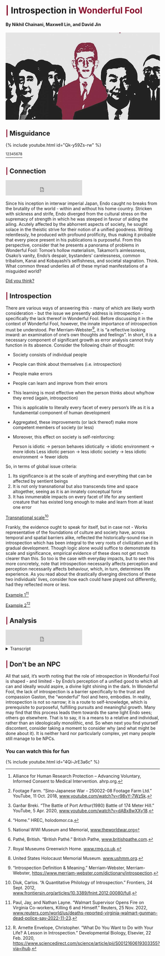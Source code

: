 # <span style="color: #880D2C">|</span> Introspection in <span style="color: #880D2C"> Wonderful Fool </span>

#### By Nikhil Chainani, Maxwell Lin, and David Jin


![This is an image](wonderfool.jpg)


## <span style="color: #880D2C">|</span> Misguidance
{% include youtube.html id="Qk-y59Zs-rw" %}

[^1][^3][^4][^5][^7][^8][^11][^12]

## <span style="color: #880D2C">|</span> Connection
<iframe width="250" height="50" src="https://www.youtube.com/embed/IjyVs3kbZGE" title="YouTube video player" frameborder="0" allow="accelerometer; autoplay; clipboard-write; encrypted-media; gyroscope; picture-in-picture" allowfullscreen></iframe>

Since his inception in interwar imperial Japan, Endo caught no breaks from the brutality of the world - within and without his home country. Stricken with sickness and strife, Endo diverged from the cultural stress on the supremacy of strength in which he was steeped in favour of aiding the ailing. Acutely affected by the abhorrent aspects of society, he sought solace in the theistic strive for their notion of a unified goodness. Writing relentlessly, he produced with profound prolificity, thus making it probable that every piece present in his publications is purposeful. From this perspective, consider that he presents a panorama of problems in Wonderful Fool: Tomoe’s hollow materialism, Takamori’s aimlessness, Osako’s vanity, Endo’s despair, bystanders’ carelessness, common tribalism, Kanai and Kobayashi’s selfishness, and societal stagnation. Think. What common thread underlies all of these myriad manifestations of a misguided world?

[Did you think?](https://docs.google.com/forms/d/124yHCaDCUNAc0mDrndyVyfnh9AyiXDk5wqTz-rl0gcw)

## <span style="color: #880D2C">|</span> Introspection
There are various ways of answering this - many of which are likely worth consideration - but the issue we presently address is introspection - specifically the lack thereof in Wonderful Fool.
Before discussing it in the context of Wonderful Fool, however, the innate importance of introspection must be understood. Per Merriam-Webster[^6], it is “a reflective looking inward: an examination of one’s own thoughts and feelings”. In short, it is a necessary component of significant growth as error analysis cannot truly function in its absence. Consider the following chain of thought:
- Society consists of individual people
- People can think about themselves (i.e. introspection)
- People make errors
- People can learn and improve from their errors
- This learning is most effective when the person thinks about why/how they erred (again, introspection)
- This is applicable to literally every facet of every person’s life as it is a fundamental component of human development
- Aggregated, these improvements (or lack thereof) make more competent members of society (or less)
- Moreover, this effect on society is self-reinforcing:
 
    Person is idiotic -> person behaves idiotically -> idiotic environment -> more idiots
    Less idiotic person -> less idiotic society -> less idiotic environment -> fewer idiots
    
So, in terms of global issue criteria:
1. Its significance is at the scale of anything and everything that can be affected by sentient beings
2. It is not only transnational but also transcends time and space altogether, seeing as it is an innately conceptual force
3. It has innumerable impacts on every facet of life for any sentient creature that has existed long enough to make and learn from at least one error

[Transnational scale](https://www.frontiersin.org/articles/10.3389/fnint.2012.00080/full)[^2]

Frankly, the evidence ought to speak for itself, but in case not - 
Works representative of the foundations of culture and society have, across temporal and spatial barriers alike, reflected the historically-sound rise in introspection which has been integral to the very roots of civilization and its gradual development. Though logic alone would suffice to demonstrate its scale and significance, empirical evidence of these does not get much clearer than this. So too is the case with everyday impacts, but to see this more concretely, note that introspection necessarily affects perception and perception necessarily affects behaviour, which, in turn, determines life experience. As you read about the drastically diverging directions of these two individuals’ lives, consider how each could have played out differently, had they reflected more or less.

[Example 1](https://www.reuters.com/world/us/deaths-reported-virginia-walmart-gunman-dead-police-say-2022-11-23/)[^9]

[Example 2](https://www.sciencedirect.com/science/article/pii/S0012160619303355?via%3Dihub)[^10]

## <span style="color: #880D2C">|</span> Analysis
<iframe width="250" height="50" src="https://www.youtube.com/embed/aQQO0w9aMhs" title="YouTube video player" frameborder="0" allow="accelerometer; autoplay; clipboard-write; encrypted-media; gyroscope; picture-in-picture" allowfullscreen></iframe>

<details>
  <summary>Transcript</summary>
 
1. Now, within the bounds of Wonderful Fool, Endo submerges his story in a smothering silence, subtly suggesting through the near total absence of introspection - subverted solely by the sublime saviour Gaston - the necessity of it to surpass susciety’s cyclical sickness. This is best understood from the thematic framework that Wonderful Fool serves to illustrate how susciety desperately needs compassion to fill the void left by modern materialism but tragically lacks it.

 
2. This lack cannot be entirely accounted for by any single factor, but the corresponding absence of introspection undoubtedly precludes the deep understanding required to resolve it. It is for this reason that even after the coming of a saviour - such as Gaston, Kaguya, or, in the Christian pantheon, Je-sus himself - people still regress after their saviour must inevitably return to whence they came. Such people may be temporarily inspired to act differently, but if they do not reflect to understand the purpose behind that action, it tends to falter. 

 
3. From the exposition, Endo wastes no time establishing the multitude of ills inflicted by people’s misguidance: even in the first paragraph, the pleasant mood established by the visual imagery of blooming trees is immediately interrupted by the discordant voice of Tomoe, followed in near agonizing detail with Takamori’s strategy for dealing with his sister, drawing out the pacing to match Takamori’s sloth and give readers time to realize how purposeless he must be for his procrastination to be his defining characteristic. Endo further frames the two foils with an astute allusion to their namesakes, relative to whom they are measured. In so doing, he directs focus to the relatively abstract idealistic layer of their character, making their less concrete but no less consequential shortcomings more apparent as their clashes continue ceaselessly for the entirety of the next 6 pages. Undoubtedly, readers are meant to note how pitiful it is for Takamori to have nothing more important to think about than his sister’s annoyances and for Tomoe, despite her wealth, to be so discontent as to be angered by her brother’s inadequacy. Endo goes further to make it excessively evident how aimless Takamori is by satirically labeling his reach for a cigarette a “strong act of will” and explicitly stating how this lie-in, rather than any true purpose, is what keeps him going throughout the work week. Tomoe, on the other hand, is shown to be self-motivated in her career pursuits and yet the inordinate anger with which she snaps at him, as Endo illustrates through the exclamation marks used almost exclusively by Tomoe, strongly suggests she is not truly satisfied. Critically, at no point in their responses to their bouts does either sibling think about how they might improve themselves. Their failure, above all, lies in their internal blindness and thus they learn nothing - neither the compassion Endo promotes through Gaston nor even something selfishly satisfying enough to render their petty squabbles as inconsequential to their eyes as those of the reader. Though entirely implied so far, this interpretation rests on the omniscient point of view from which Endo, an exceptionally thorough author, writes. While an absence of introspection would be meaningless in a more limited point of view or from an author that feasibly might neglect rather than deliberately omit such details, it speaks tremendous volumes in Wonderful Fool. Furthermore, Endo overtly references internal depth when, on page 52, he has Takamori point out with somewhat uncharacteristically figurative language that Gaston “may be a man as deep as the ocean, who doesn’t get hung up on all these trivialities”, simultaneously drawing attention to one of Gaston’s distinguishing features and creating the transitory impression of lasting character development before Takamori shatters any such illusion by pivoting this comment into nothing more than another spite toward Tomoe. Here, as previously established, they fail to truly learn from Gaston because they seemingly see only externalities. This trend is consistent across all characters save Gaston, so they will be covered more rapidly:

 
4. After the events of the Couillon (that is, embarrassing himself by fleeing with abandon without even attempting to help Tomoe and being called an ape by Gaston), Osako learns absolutely nothing by the time he meets her next on page 136. Despite how Endo repeatedly points out in detail the expressiveness of Tomoe’s face and nose especially, how Osako obviously values Tomoe’s opinion of him, and how clearly disdainful Tomoe had been of him, Osako changed nothing at all. In fact, Endo goes out of his way to make a point of describing how elegantly attired Osako is to further highlight the absurdity of his utterly superficial approach to an issue that, to any sentient being, is obviously caused by his internal hollowness. It is almost comical how completely devoid of thought he must be to not recognize the emptiness of character he has to match his head. It becomes evident that this lack of introspection infests more than a few particular people when, on pages 64 and 65, a mass of spectators make no effort to prevent Gaston from being beaten and, upon realizing his helplessness, are somewhat ashamed, for - verbatim, “some reason or other”. Had he intended it, it is inconceivable that Endo could not have provided more detail; the lack thereof is significant in that, even in reaction to complicity in someone’s beating, they do not even attempt to think about why they feel shame (or else what they did wrong). It is no wonder, then, that in a susciety where introspection’s absence is so pervasive, stagnation abounds, hence Endo’s conception of it as a swamp. The people’s minds are as stuck as the mud and their self-understanding as opaque. 

 
5. Even with Endo (the character), who shows himself to be quite thoughtful in planning assassinations, there is no real understanding of self. In recounting his backstory regarding his brother’s execution and family’s deaths, there is no mention of motivation: that is, he spends not so much as a second stepping back to consider what seeking vengeance would do for him - he simply jerks his knee in an emotional response to his brother’s death without a second thought. Had he done so, the truth of vengeance’s immaturity and ultimate futility, which is so obvious to someone who sees so much as a centimeter below the surface, might have dawned on him - saving not just those he would no longer seek to kill from death but also himself from the agonized, utterly nihilistic state into which he fell. The extent of his underlying uncertainty unambiguously emerges at the climax on pages 225 and 226 where all the book’s tension culminates in Endo’s internal schism where, despite purporting to have dedicated his life to getting back at the officers responsible for his brother’s death, he fails to finish the job even with, and I quote, “all his remaining strength”, passing out from the effort as the vigorous voices within vividly depict his dichotomy. Were he truly committed to killing Kobayashi, he would have no such struggle. Undoubtedly, Endo (the author) must have been aware of Daoist ideology given its influence on Japanese philosophy of the time; its tenet of self-knowledge’s centrality is perhaps best expressed in Sun Tzu’s oft-quoted Art of War: “If you know the enemy and know yourself, you need not fear the result of a hundred battles”. Though Endo (the character) knew his enemies well, he knew not himself and therefore failed, unable to stand divided. The less known continuation of the quote follows: “If you know yourself but not the enemy, for every victory gained you will also suffer a defeat”. Such is the tragedy of Endo’s foil in Gaston - he is the only character that introspects and thus the only one to know himself enough to see past the world’s many pitfalls - and yet, being too innocent to fully understand the enemy that is the tendencies of those he sought to help, his altruistic efforts were doomed to go nowhere. Nonetheless, he was the most and only truly purposeful character, and that, even in failure, made his life more meaningful. After returning from getting beaten in the street, Gaston unwaveringly focused on his desire to cultivate trust and compassion, thought about why he was there, and thereby realized the need to leave the comfort of the Higaki’s house, even having the self-awareness to admit: “I’m a coward. Maybe tomorrow my spirit no good. Will want to be at Takamori’s house again”. Notably he does so with neither shame nor hesitation, and is unshakeable in his decision despite his usual agreeableness. This determination contrasts starkly with Endo’s hesitance, demonstrating how even a fool can be greater than the sharpest killer if the latter does not know themself. Gaston maintains this determination by reminding himself of his purpose when overcoming discomfort on pages 102 when he decides to go with Endo and starting on page 174 where, for 7 long pages, he resists Tomoe’s appeals for him to stay. So strong is his will - enabled principally by introspection - that, in his last moments, he even defied death itself long enough to save Endo’s life, tanking blow after blow as still he struggles against the swamp, succumbing solely when Endo’s safety was secure. Sadly, such sentience was not shared - ultimately, when Gaston had to leave, Takamori and Tomoe, representing the rest of the populace, regress to their purposeless lives. In the long term, until they introspect and resolve their problems within, in the swamp they will remain.

 
</details>

## <span style="color: #880D2C">|</span> Don't be an NPC
All that said, it’s worth noting that the role of introspection in Wonderful Fool is shaped - and limited - by Endo’s perception of a unified good to which all can and ideally would aspire, a divine light shining in the dark. In Wonderful Fool, the lack of introspection is a barrier specifically to the trust and compassion Gaston, the “wonderful” fool and hero, embodies. In reality, introspection is not so narrow; it is a route to self-knowledge, which is prerequisite to purposeful, fulfilling pursuits and meaningful growth. Many may find that this process leads them towards the same light Endo sees; others go elsewhere. That is to say, it is a means to a relative and individual, rather than an ideologically monolithic, end. So when next you find yourself discontent, consider taking a moment to consider why (and what might be done about it). It is neither hard nor particularly complex, yet many people still manage to be NPCs.


### You can watch this for fun
{% include youtube.html id="4Qi-JrE3a6c" %}


[^1]: Alliance for Human Research Protection – Advancing Voluntary, Informed Consent to Medical Intervention. ahrp.org.
[^2]: Diuk, Carlos. “A Quantitative Philology of Introspection.” Frontiers, 24 Sept. 2012, www.frontiersin.org/articles/10.3389/fnint.2012.00080/full.
[^3]: Footage Farm. “Sino-Japanese War - 250022-08 Footage Farm Ltd.” YouTube, 11 Oct. 2018, www.youtube.com/watch?v=r98vY-7Wz5k.
[^4]: Garðar Breki. “The Battle of Port Arthur(1980) Battle of 174 Meter Hill.” YouTube, 5 Apr. 2020, www.youtube.com/watch?v=dABx8wXXy18.
[^5]: “Home.” HREC, holodomor.ca.
[^6]: “Introspection Definition & Meaning.” Merriam-Webster, Merriam-Webster, https://www.merriam-webster.com/dictionary/introspection. 
[^7]: National WWI Museum and Memorial, www.theworldwar.org
[^8]: Pathé, British. “British Pathé.” British Pathe, www.britishpathe.com.
[^9]: Paul, Jay, and Nathan Layne. “Walmart Supervisor Opens Fire on Virginia Co-workers, Killing 6 and Himself.” Reuters, 25 Nov. 2022, www.reuters.com/world/us/deaths-reported-virginia-walmart-gunman-dead-police-say-2022-11-23.
[^10]: R. Arnette Envelope, Christopher. “What Do You Want to Do with Your Life? A Lesson in Introspection.” Developmental Biology, Elsevier, 22 Feb. 2020, https://www.sciencedirect.com/science/article/pii/S0012160619303355?via=ihub. 
[^11]: Royal Museums Greenwich Home. www.rmg.co.uk.
[^12]: United States Holocaust Memorial Museum. www.ushmm.org.
